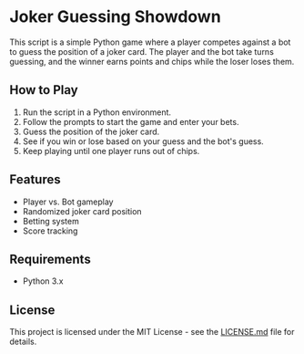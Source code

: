 <!-- @format -->

# Joker Guessing Showdown

This script is a simple Python game where a player competes against a bot to guess the position of a joker card. The player and the bot take turns guessing, and the winner earns points and chips while the loser loses them.

## How to Play

1. Run the script in a Python environment.
2. Follow the prompts to start the game and enter your bets.
3. Guess the position of the joker card.
4. See if you win or lose based on your guess and the bot's guess.
5. Keep playing until one player runs out of chips.

## Features

- Player vs. Bot gameplay
- Randomized joker card position
- Betting system
- Score tracking

## Requirements

- Python 3.x

## License

This project is licensed under the MIT License - see the [LICENSE.md](LICENSE.md) file for details.
